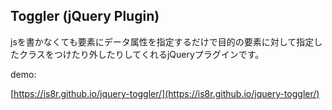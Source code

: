 ## Toggler (jQuery Plugin)

jsを書かなくても要素にデータ属性を指定するだけで目的の要素に対して指定したクラスをつけたり外したりしてくれるjQueryプラグインです。

demo:

[https://is8r.github.io/jquery-toggler/](https://is8r.github.io/jquery-toggler/)
